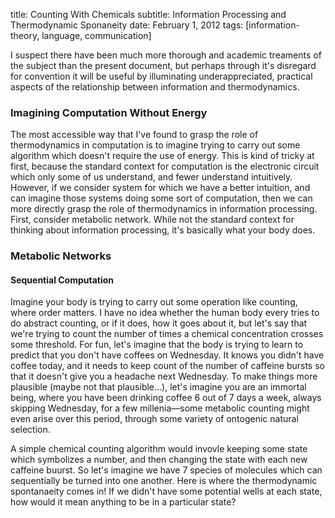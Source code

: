 title: Counting With Chemicals
subtitle:  Information Processing and Thermodynamic Sponaneity
date: February 1, 2012
tags: [information-theory, language, communication]

I suspect there have been much more thorough and academic treaments of the subject than the present document, but perhaps through it's disregard for convention it will be useful by illuminating underappreciated, practical aspects of the relationship between information and thermodynamics.

### Imagining Computation Without Energy
The most accessible way that I've found to grasp the role of thermodynamics in computation is to imagine trying to carry out some algorithm which doesn't require the use of energy.  This is kind of tricky at first, because the standard context for computation is the electronic circuit which only some of us understand, and fewer understand intuitively.  However, if we consider system for which we have a better intuition, and can imagine those systems doing some sort of computation, then we can more directly grasp the role of thermodynamics in information processing.  First, consider metabolic network.  While not the standard context for thinking about information processing, it's basically what your body does.

### Metabolic Networks

#### Sequential Computation
Imagine your body is trying to carry out some operation like counting, where order matters.  I have no idea whether the human body every tries to do abstract counting, or if it does, how it goes about it, but let's say that we're trying to count the number of times a chemical concentration crosses some threshold. For fun, let's imagine that the body is trying to learn to predict that you don't have coffees on Wednesday.  It knows you didn't have coffee today, and it needs to keep count of the number of caffeine bursts so that it doesn't give you a headache next Wednesday.  To make things more plausible (maybe not that plausible...), let's imagine you are an immortal being, where you have been drinking coffee 6 out of 7 days a week, always skipping Wednesday, for a few millenia&mdash;some metabolic counting might even arise over this period, through some variety of ontogenic natural selection.

A simple chemical counting algorithm would invovle keeping some state which symbolizes a number, and then changing the state with each new caffeine buurst.  So let's imagine we have 7 species of molecules which can sequentially be turned into one another.  Here is where the thermodynamic spontanaeity comes in! If we didn't have some potential wells at each state, how would it mean anything to be in a particular state?
